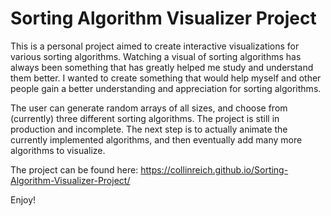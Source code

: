 # Sorting Algorithm Visualizer Project

This is a personal project aimed to create interactive visualizations for various sorting algorithms.
Watching a visual of sorting algorithms has always been something that has greatly helped me study
and understand them better. I wanted to create something that would help myself and other
people gain a better understanding and appreciation for sorting algorithms.

The user can generate random arrays of all sizes, and choose from (currently) three different
sorting algorithms. The project is still in production and incomplete. The next step is to actually
animate the currently implemented algorithms, and then eventually add many more algorithms to visualize.

The project can be found here:
https://collinreich.github.io/Sorting-Algorithm-Visualizer-Project/

Enjoy!
